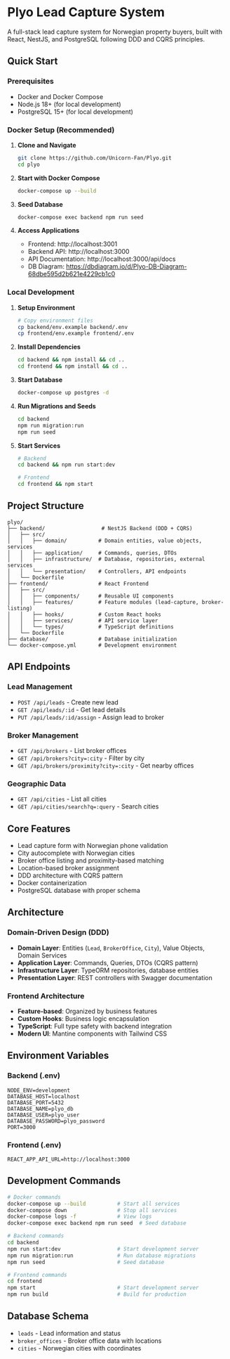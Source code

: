 # Plyo Lead Capture System

A full-stack lead capture system for Norwegian property buyers, built with React, NestJS, and PostgreSQL following DDD and CQRS principles.

## Quick Start

### Prerequisites
- Docker and Docker Compose
- Node.js 18+ (for local development)
- PostgreSQL 15+ (for local development)

### Docker Setup (Recommended)

1. **Clone and Navigate**
   ```bash
   git clone https://github.com/Unicorn-Fan/Plyo.git
   cd plyo
   ```

2. **Start with Docker Compose**
   ```bash
   docker-compose up --build
   ```

3. **Seed Database**
   ```bash
   docker-compose exec backend npm run seed
   ```

4. **Access Applications**
   - Frontend: http://localhost:3001
   - Backend API: http://localhost:3000
   - API Documentation: http://localhost:3000/api/docs
   - DB Diagram: https://dbdiagram.io/d/Plyo-DB-Diagram-68dbe595d2b621e4229cb1c0

### Local Development

1. **Setup Environment**
   ```bash
   # Copy environment files
   cp backend/env.example backend/.env
   cp frontend/env.example frontend/.env
   ```

2. **Install Dependencies**
   ```bash
   cd backend && npm install && cd ..
   cd frontend && npm install && cd ..
   ```

3. **Start Database**
   ```bash
   docker-compose up postgres -d
   ```

4. **Run Migrations and Seeds**
   ```bash
   cd backend
   npm run migration:run
   npm run seed
   ```

5. **Start Services**
   ```bash
   # Backend
   cd backend && npm run start:dev
   
   # Frontend
   cd frontend && npm start
   ```

## Project Structure

```
plyo/
├── backend/                  # NestJS Backend (DDD + CQRS)
│   ├── src/
│   │   ├── domain/          # Domain entities, value objects, services
│   │   ├── application/     # Commands, queries, DTOs
│   │   ├── infrastructure/  # Database, repositories, external services
│   │   └── presentation/    # Controllers, API endpoints
│   └── Dockerfile
├── frontend/                # React Frontend
│   ├── src/
│   │   ├── components/      # Reusable UI components
│   │   ├── features/        # Feature modules (lead-capture, broker-listing)
│   │   ├── hooks/           # Custom React hooks
│   │   ├── services/        # API service layer
│   │   └── types/           # TypeScript definitions
│   └── Dockerfile
├── database/                # Database initialization
└── docker-compose.yml       # Development environment
```

## API Endpoints

### Lead Management
- `POST /api/leads` - Create new lead
- `GET /api/leads/:id` - Get lead details
- `PUT /api/leads/:id/assign` - Assign lead to broker

### Broker Management
- `GET /api/brokers` - List broker offices
- `GET /api/brokers?city=:city` - Filter by city
- `GET /api/brokers/proximity?city=:city` - Get nearby offices

### Geographic Data
- `GET /api/cities` - List all cities
- `GET /api/cities/search?q=:query` - Search cities

## Core Features

- Lead capture form with Norwegian phone validation
- City autocomplete with Norwegian cities
- Broker office listing and proximity-based matching
- Location-based broker assignment
- DDD architecture with CQRS pattern
- Docker containerization
- PostgreSQL database with proper schema

## Architecture

### Domain-Driven Design (DDD)
- **Domain Layer**: Entities (`Lead`, `BrokerOffice`, `City`), Value Objects, Domain Services
- **Application Layer**: Commands, Queries, DTOs (CQRS pattern)
- **Infrastructure Layer**: TypeORM repositories, database entities
- **Presentation Layer**: REST controllers with Swagger documentation

### Frontend Architecture
- **Feature-based**: Organized by business features
- **Custom Hooks**: Business logic encapsulation
- **TypeScript**: Full type safety with backend integration
- **Modern UI**: Mantine components with Tailwind CSS

## Environment Variables

### Backend (.env)
```env
NODE_ENV=development
DATABASE_HOST=localhost
DATABASE_PORT=5432
DATABASE_NAME=plyo_db
DATABASE_USER=plyo_user
DATABASE_PASSWORD=plyo_password
PORT=3000
```

### Frontend (.env)
```env
REACT_APP_API_URL=http://localhost:3000
```

## Development Commands

```bash
# Docker commands
docker-compose up --build          # Start all services
docker-compose down                # Stop all services
docker-compose logs -f             # View logs
docker-compose exec backend npm run seed  # Seed database

# Backend commands
cd backend
npm run start:dev                  # Start development server
npm run migration:run              # Run database migrations
npm run seed                       # Seed database

# Frontend commands
cd frontend
npm start                          # Start development server
npm run build                      # Build for production
```

## Database Schema

- `leads` - Lead information and status
- `broker_offices` - Broker office data with locations
- `cities` - Norwegian cities with coordinates

